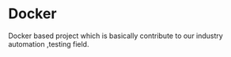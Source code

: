 # Docker
Docker based project which is basically contribute to our industry automation ,testing field.
